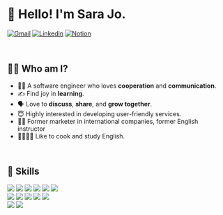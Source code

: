 # 👋 Hello! I'm Sara Jo.

[![Gmail](https://img.shields.io/badge/-Gmail-c14438?style=flat&logo=Gmail&logoColor=white)](mailto:sarajo.dev@gmail.com)
[![Linkedin](https://img.shields.io/badge/-LinkedIn-blue?style=flat&logo=Linkedin&logoColor=white)](https://www.linkedin.com/in/sara-jo-02798512b)
[![Notion](https://img.shields.io/badge/-Portfolio-grey?style=flat&logo=Notion&logoColor=white)](https://cold-starburst-68e.notion.site/Sara-Jo-92737ac96c8d4a4dbc10f3de4e62ce18)

<br/>

## 👩‍💻 Who am I?

- 🙋‍♀️ A software engineer who loves **cooperation** and **communication**.
- ✍️ Find joy in **learning**.
- 🗣 Love to **discuss**, **share**, and **grow together**.
- 😇 Highly interested in developing user-friendly services.
- 👩‍🏫 Former marketer in international companies, former English instructor
- 👩‍🍳🇺🇸 Like to cook and study English.

<br/>

## 💪 Skills

<p>
  <img src="https://img.shields.io/badge/Next.js-000000?style=flat&logo=Next.js&logoColor=white" />
  <img src="https://img.shields.io/badge/React.js-61DAFB?style=flat&logo=React&logoColor=white" />
  <img src="https://img.shields.io/badge/Typescript-blue?style=flat&logo=Typescript&logoColor=white" />
  <img src="https://img.shields.io/badge/Javascript-F7DF1E?style=flat&logo=Javascript&logoColor=white" />
  <img src="https://img.shields.io/badge/HTML5-E34F26?style=flat&logo=HTML5&logoColor=white" />
  <img src="https://img.shields.io/badge/CSS3-1572B6?style=flat&logo=CSS3&logoColor=white" />
 <br/>
 <img src="https://img.shields.io/badge/Node.js-339933?style=flat&logo=Node.js&logoColor=white" />
  <img src="https://img.shields.io/badge/Python-3776AB?style=flat&logo=Python&logoColor=white" />
  <img src="https://img.shields.io/badge/C-A8B9CC?style=flat&logo=C&logoColor=white" />
  <img src="https://img.shields.io/badge/MongoDB-47A248?style=flat&logo=MongoDB&logoColor=white" />
  <img src="https://img.shields.io/badge/Styled components-DB7093?style=flat&logo=Styled components&logoColor=white" />
  <br/>
  <img src="https://img.shields.io/badge/Git-F05032?style=flat&logo=Git&logoColor=white" /> 
  <img src="https://img.shields.io/badge/GitHub-181717?style=flat&logo=GitHub&logoColor=white" />
</p>

